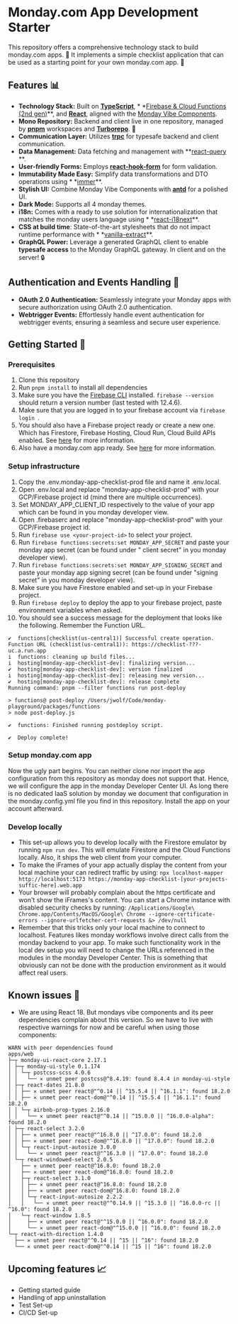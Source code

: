 # Monday.com App Development Starter

This repository offers a comprehensive technology stack to build monday.com apps. 💼
It implements a simple checklist application that can be used as a starting point for your own monday.com app. 🚀

## Features 📊

- **Technology Stack:** Built on **[TypeScript](https://www.typescriptlang.org/)**, *
  *[Firebase & Cloud Functions (2nd gen)](https://firebase.google.com/)**, and **[React](https://reactjs.org/)**,
  aligned with the [Monday Vibe Components](https://style.monday.com/?path=/docs/media-icon--icons-list).
- **Mono Repository:** Backend and client live in one repository, managed by **[pnpm](https://github.com/pnpm/pnpm)**
  workspaces and **[Turborepo](https://turbo.build/repo)**. 🚀
- **Communication Layer:** Utilizes **[trpc](https://github.com/trpc/trpc)** for typesafe backend and client
  communication.
- **Data Management:** Data fetching and management with **[react-query](https://github.com/tannerlinsley/react-query)
  **.
- **User-friendly Forms:** Employs **[react-hook-form](https://github.com/react-hook-form/react-hook-form)** for form
  validation.
- **Immutability Made Easy:** Simplify data transformations and DTO operations using *
  *[immer](https://github.com/immerjs/immer)**.
- **Stylish UI:** Combine Monday Vibe Components with **[antd](https://github.com/ant-design/ant-design)** for a
  polished UI.
- **Dark Mode:** Supports all 4 monday themes.
- **i18n:** Comes with a ready to use solution for internationalization that matches the monday users language using *
  *[react-i18next](https://react.i18next.com/)**.
- **CSS at build time**: State-of-the-art stylesheets that do not impact runtime performance with *
  *[vanilla-extract](https://vanilla-extract.style/)**.
- **GraphQL Power:** Leverage a generated GraphQL client to enable **typesafe access** to the Monday GraphQL gateway. In
  client and on the server! 🔒

## Authentication and Events Handling 🔐

- **OAuth 2.0 Authentication:** Seamlessly integrate your Monday apps with secure authorization using OAuth 2.0
  authentication.
- **Webtrigger Events:** Effortlessly handle event authentication for webtrigger events, ensuring a seamless and secure
  user experience.

## Getting Started 🏁

### Prerequisites

1. Clone this repository
1. Run `pnpm install` to install all dependencies
1. Make sure you have the [Firebase CLI](https://firebase.google.com/docs/cli) installed. ```firebase --version```
   should return a version number (last tested with 12.4.6).
1. Make sure that you are logged in to your firebase account via ```firebase login ```.
1. You should also have a Firebase project ready or create a new one. Which has Firestore, Firebase Hosting, Cloud Run,
   Cloud Build APIs enabled. See [here](https://firebase.google.com/docs/projects/learn-more) for more information.
1. Also have a monday.com app ready. See [here](https://developer.monday.com/apps/docs/manage) for more information.

### Setup infrastructure

1. Copy the .env.monday-app-checklist-prod file and name it .env.local.
1. Open .env.local and replace "monday-app-checklist-prod" with your GCP/Firebase project id (mind there are multiple
   occurrences).
1. Set MONDAY_APP_CLIENT_ID respectively to the value of your app which can be found in you monday developer view.
1. Open .firebaserc and replace "monday-app-checklist-prod" with your GCP/Firebase project id.
1. Run ```firebase use <your-project-id>``` to select your project.
1. Run ```firebase functions:secrets:set MONDAY_APP_SECRET``` and paste your monday app secret (can be found under "
   client secret" in you monday developer view).
1. Run ```firebase functions:secrets:set MONDAY_APP_SIGNING_SECRET``` and paste your monday app signing secret  (can be
   found under "signing secret" in you monday developer view).
1. Make sure you have Firestore enabled and set-up in your Firebase project.
1. Run ```firebase deploy``` to deploy the app to your firebase project, paste environment variables when asked.
1. You should see a success message for the deployment that looks like the following. Remember the Function URL.

```
✔  functions[checklist(us-central1)] Successful create operation.
Function URL (checklist(us-central1)): https://checklist-???-uc.a.run.app
i  functions: cleaning up build files...
i  hosting[monday-app-checklist-dev]: finalizing version...
✔  hosting[monday-app-checklist-dev]: version finalized
i  hosting[monday-app-checklist-dev]: releasing new version...
✔  hosting[monday-app-checklist-dev]: release complete
Running command: pnpm --filter functions run post-deploy

> functions@ post-deploy /Users/jwolf/Code/monday-playground/packages/functions
> node post-deploy.js

✔  functions: Finished running postdeploy script.

✔  Deploy complete!
```

### Setup monday.com app
Now the ugly part begins. You can neither clone nor import the app configuration from this repository as monday does not support that. 
Hence, we will configure the app in the monday Developer Center UI. As long there is no dedicated IaaS solution by monday we document that configuration in the monday.config.yml file you find in this repository. Install the app on your account afterward.

### Develop locally
- This set-up allows you to develop locally with the Firestore emulator by running ```npm run dev```. This will emulate Firestore and the Cloud Functions locally. Also, it ships the web client from your computer.
- To make the iFrames of your app actually display the content from your local machine your can redirect traffic by using:
```npx localhost-mapper http://localhost:5173 https://monday-app-checklist-[your-projects-suffic-here].web.app ```
- Your browser will probably complain about the https certificate and won't show the iFrames's content. You can start a Chrome instance with disabled security checks by running:
```/Applications/Google\ Chrome.app/Contents/MacOS/Google\ Chrome --ignore-certificate-errors --ignore-urlfetcher-cert-requests &> /dev/null```
- Remember that this tricks only your local machine to connect to localhost. Features likes monday workflows involve direct calls from the monday backend to your app. To make such functionality work in the local dev setup you will need to change the URLs referenced in the modules in the monday Developer Center. This is something that obviously can not be done with the production environment as it would affect real users. 
## Known issues 🐛

- We are using React 18. But mondays vibe components and its peer dependencies complain about this version. So we have
  to live with respective warnings for now and be careful when using those components:

```
WARN with peer dependencies found
apps/web
├─┬ monday-ui-react-core 2.17.1
│ ├─┬ monday-ui-style 0.1.174
│ │ └─┬ postcss-scss 4.0.6
│ │   └── ✕ unmet peer postcss@^8.4.19: found 8.4.4 in monday-ui-style
│ ├─┬ react-dates 21.8.0
│ │ ├── ✕ unmet peer react@"^0.14 || ^15.5.4 || ^16.1.1": found 18.2.0
│ │ ├── ✕ unmet peer react-dom@"^0.14 || ^15.5.4 || ^16.1.1": found 18.2.0
│ │ └─┬ airbnb-prop-types 2.16.0
│ │   └── ✕ unmet peer react@"^0.14 || ^15.0.0 || ^16.0.0-alpha": found 18.2.0
│ ├─┬ react-select 3.2.0
│ │ ├── ✕ unmet peer react@"^16.8.0 || ^17.0.0": found 18.2.0
│ │ ├── ✕ unmet peer react-dom@"^16.8.0 || ^17.0.0": found 18.2.0
│ │ └─┬ react-input-autosize 3.0.0
│ │   └── ✕ unmet peer react@"^16.3.0 || ^17.0.0": found 18.2.0
│ └─┬ react-windowed-select 2.0.5
│   ├── ✕ unmet peer react@^16.8.0: found 18.2.0
│   ├── ✕ unmet peer react-dom@^16.8.0: found 18.2.0
│   ├─┬ react-select 3.1.0
│   │ ├── ✕ unmet peer react@^16.8.0: found 18.2.0
│   │ ├── ✕ unmet peer react-dom@^16.8.0: found 18.2.0
│   │ └─┬ react-input-autosize 2.2.2
│   │   └── ✕ unmet peer react@"^0.14.9 || ^15.3.0 || ^16.0.0-rc || ^16.0": found 18.2.0
│   └─┬ react-window 1.8.5
│     ├── ✕ unmet peer react@"^15.0.0 || ^16.0.0": found 18.2.0
│     └── ✕ unmet peer react-dom@"^15.0.0 || ^16.0.0": found 18.2.0
└─┬ react-with-direction 1.4.0
  ├── ✕ unmet peer react@"^0.14 || ^15 || ^16": found 18.2.0
  └── ✕ unmet peer react-dom@"^0.14 || ^15 || ^16": found 18.2.0
```

## Upcoming features 📈

- Getting started guide
- Handling of app uninstallation
- Test Set-up
- CI/CD Set-up

